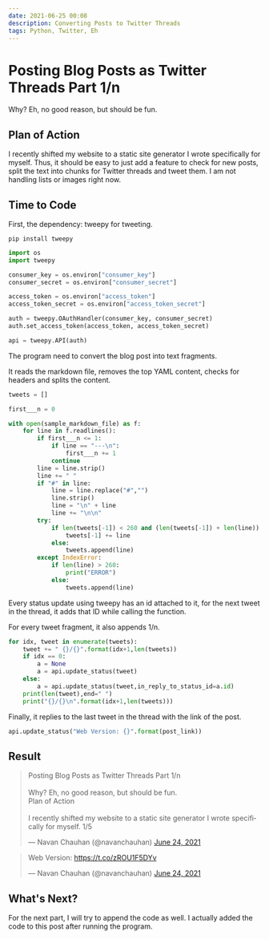 ```yaml
---
date: 2021-06-25 00:08
description: Converting Posts to Twitter Threads
tags: Python, Twitter, Eh
---
```


# Posting Blog Posts as Twitter Threads Part 1/n

Why? Eh, no good reason, but should be fun.

## Plan of Action

I recently shifted my website to a static site generator I wrote specifically for myself. 
Thus, it should be easy to just add a feature to check for new posts, split the text into chunks for Twitter threads and tweet them.
I am not handling lists or images right now.

## Time to Code

First, the dependency: tweepy for tweeting.

`pip install tweepy`

```python
import os
import tweepy

consumer_key = os.environ["consumer_key"]
consumer_secret = os.environ["consumer_secret"]

access_token = os.environ["access_token"]
access_token_secret = os.environ["access_token_secret"]

auth = tweepy.OAuthHandler(consumer_key, consumer_secret)
auth.set_access_token(access_token, access_token_secret)

api = tweepy.API(auth)
```

The program need to convert the blog post into text fragments.

It reads the markdown file, removes the top YAML content, checks for headers and splits the content.

```python
tweets = []

first___n = 0

with open(sample_markdown_file) as f:
	for line in f.readlines():
		if first___n <= 1:
			if line == "---\n":
				first___n += 1
			continue
		line = line.strip()
		line += " "
		if "#" in line:
			line = line.replace("#","")
			line.strip()
			line = "\n" + line
			line += "\n\n"
		try:
			if len(tweets[-1]) < 260 and (len(tweets[-1]) + len(line)) <= 260:
				tweets[-1] += line
			else:
				tweets.append(line)
		except IndexError:
			if len(line) > 260:
				print("ERROR")
			else:
				tweets.append(line)
```

Every status update using tweepy has an id attached to it, for the next tweet in the thread, it adds that ID while calling the function.

For every tweet fragment, it also appends 1/n.

```python
for idx, tweet in enumerate(tweets):
	tweet += " {}/{}".format(idx+1,len(tweets))
	if idx == 0:
		a = None
		a = api.update_status(tweet)
	else:
		a = api.update_status(tweet,in_reply_to_status_id=a.id)
	print(len(tweet),end=" ")
	print("{}/{}\n".format(idx+1,len(tweets)))
```

Finally, it replies to the last tweet in the thread with the link of the post.

```python
api.update_status("Web Version: {}".format(post_link))
```

## Result

<blockquote class="twitter-tweet" data-dnt="true" data-theme="dark"><p lang="en" dir="ltr">Posting Blog Posts as Twitter Threads Part 1/n <br><br> Why? Eh, no good reason, but should be fun. <br> Plan of Action <br><br> I recently shifted my website to a static site generator I wrote specifically for myself. 1/5</p>&mdash; Navan Chauhan (@navanchauhan) <a href="https://twitter.com/navanchauhan/status/1408165730487443456?ref_src=twsrc%5Etfw">June 24, 2021</a></blockquote> <script async src="https://platform.twitter.com/widgets.js" charset="utf-8"></script>


<blockquote class="twitter-tweet" data-lang="en" data-dnt="true" data-theme="dark"><p lang="en" dir="ltr">Web Version: <a href="https://t.co/zROU1F5DYv">https://t.co/zROU1F5DYv</a></p>&mdash; Navan Chauhan (@navanchauhan) <a href="https://twitter.com/navanchauhan/status/1408168879617052674?ref_src=twsrc%5Etfw">June 24, 2021</a></blockquote> <script async src="https://platform.twitter.com/widgets.js" charset="utf-8"></script>


## What's Next?

For the next part, I will try to append the code as well. 
I actually added the code to this post after running the program.